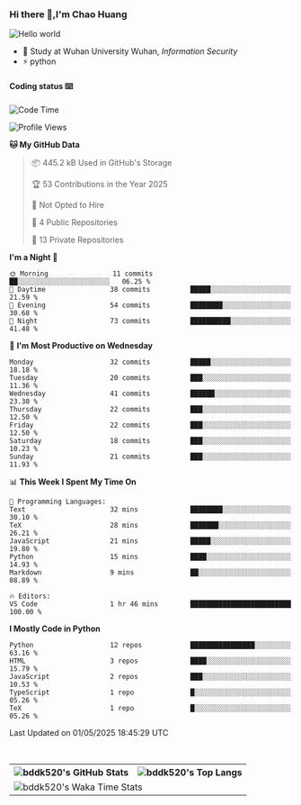### Hi there 👋,I'm Chao Huang


<img src="https://raw.githubusercontent.com/sagar-viradiya/sagar-viradiya/master/resources/banner.png" alt="Hello world">


<br/>


- 🍻  Study at Wuhan University Wuhan, _Information Security_
- ⚡  python



#### Coding status  ⌨️

<!--START_SECTION:waka-->
![Code Time](http://img.shields.io/badge/Code%20Time-796%20hrs%2012%20mins-blue)

![Profile Views](http://img.shields.io/badge/Profile%20Views-0-blue)

**🐱 My GitHub Data** 

> 📦 445.2 kB Used in GitHub's Storage 
 > 
> 🏆 53 Contributions in the Year 2025
 > 
> 🚫 Not Opted to Hire
 > 
> 📜 4 Public Repositories 
 > 
> 🔑 13 Private Repositories 
 > 
**I'm a Night 🦉** 

```text
🌞 Morning                11 commits          ██░░░░░░░░░░░░░░░░░░░░░░░   06.25 % 
🌆 Daytime                38 commits          █████░░░░░░░░░░░░░░░░░░░░   21.59 % 
🌃 Evening                54 commits          ████████░░░░░░░░░░░░░░░░░   30.68 % 
🌙 Night                  73 commits          ██████████░░░░░░░░░░░░░░░   41.48 % 
```
📅 **I'm Most Productive on Wednesday** 

```text
Monday                   32 commits          █████░░░░░░░░░░░░░░░░░░░░   18.18 % 
Tuesday                  20 commits          ███░░░░░░░░░░░░░░░░░░░░░░   11.36 % 
Wednesday                41 commits          ██████░░░░░░░░░░░░░░░░░░░   23.30 % 
Thursday                 22 commits          ███░░░░░░░░░░░░░░░░░░░░░░   12.50 % 
Friday                   22 commits          ███░░░░░░░░░░░░░░░░░░░░░░   12.50 % 
Saturday                 18 commits          ███░░░░░░░░░░░░░░░░░░░░░░   10.23 % 
Sunday                   21 commits          ███░░░░░░░░░░░░░░░░░░░░░░   11.93 % 
```


📊 **This Week I Spent My Time On** 

```text
💬 Programming Languages: 
Text                     32 mins             ████████░░░░░░░░░░░░░░░░░   30.10 % 
TeX                      28 mins             ███████░░░░░░░░░░░░░░░░░░   26.21 % 
JavaScript               21 mins             █████░░░░░░░░░░░░░░░░░░░░   19.80 % 
Python                   15 mins             ████░░░░░░░░░░░░░░░░░░░░░   14.93 % 
Markdown                 9 mins              ██░░░░░░░░░░░░░░░░░░░░░░░   08.89 % 

🔥 Editors: 
VS Code                  1 hr 46 mins        █████████████████████████   100.00 % 
```

**I Mostly Code in Python** 

```text
Python                   12 repos            ████████████████░░░░░░░░░   63.16 % 
HTML                     3 repos             ████░░░░░░░░░░░░░░░░░░░░░   15.79 % 
JavaScript               2 repos             ███░░░░░░░░░░░░░░░░░░░░░░   10.53 % 
TypeScript               1 repo              █░░░░░░░░░░░░░░░░░░░░░░░░   05.26 % 
TeX                      1 repo              █░░░░░░░░░░░░░░░░░░░░░░░░   05.26 % 
```




 Last Updated on 01/05/2025 18:45:29 UTC
<!--END_SECTION:waka-->

<br/>

<table>
  <tr>
    <th>
      <img alt="bddk520's GitHub Stats" src="https://github-readme-stats-git-masterrstaa-rickstaa.vercel.app/api?username=bddk520&show_icons=true&theme=transparent&hide_border=true" align="center" />
    </th>
    <th>
      <img alt="bddk520's Top Langs" src="https://github-readme-stats-git-masterrstaa-rickstaa.vercel.app/api/top-langs/?username=bddk520&layout=compact&theme=transparent&hide_border=true&langs_count=10&hide=CMake" align="center" /> 
    </th>
  </tr>
  <tr>
    <td colspan=2>
      <img alt="bddk520's Waka Time Stats" src="https://github-readme-stats.vercel.app/api/wakatime?username=bddk&hide_border=true&layout=compact&theme=transparent&custom_title=WorkTimeThisWeek&range=last_7_days" align="center"/>
    </td>
  </tr>
</table>
